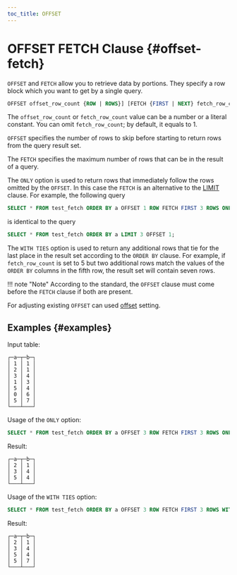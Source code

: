 ```yaml
---
toc_title: OFFSET
---
```


# OFFSET FETCH Clause {#offset-fetch}

`OFFSET` and `FETCH` allow you to retrieve data by portions. They specify a row block which you want to get by a single query.

``` sql
OFFSET offset_row_count {ROW | ROWS}] [FETCH {FIRST | NEXT} fetch_row_count {ROW | ROWS} {ONLY | WITH TIES}]
```

The `offset_row_count` or `fetch_row_count` value can be a number or a literal constant. You can omit `fetch_row_count`; by default, it equals to 1.

`OFFSET` specifies the number of rows to skip before starting to return rows from the query result set.

The `FETCH` specifies the maximum number of rows that can be in the result of a query.

The `ONLY` option is used to return rows that immediately follow the rows omitted by the `OFFSET`. In this case the `FETCH` is an alternative to the [LIMIT](../../../sql-reference/statements/select/limit.md) clause. For example, the following query

``` sql
SELECT * FROM test_fetch ORDER BY a OFFSET 1 ROW FETCH FIRST 3 ROWS ONLY;
```

is identical to the query

``` sql
SELECT * FROM test_fetch ORDER BY a LIMIT 3 OFFSET 1;
```

The `WITH TIES` option is used to return any additional rows that tie for the last place in the result set according to the `ORDER BY` clause. For example, if `fetch_row_count` is set to 5 but two additional rows match the values of the `ORDER BY` columns in the fifth row, the result set will contain seven rows.

!!! note "Note"
    According to the standard, the `OFFSET` clause must come before the `FETCH` clause if both are present.
    
For adjusting existing `OFFSET` can used [offset](../../../operations/settings/settings.md#offset) setting.
	
## Examples {#examples}

Input table:

``` text
┌─a─┬─b─┐
│ 1 │ 1 │
│ 2 │ 1 │
│ 3 │ 4 │
│ 1 │ 3 │
│ 5 │ 4 │
│ 0 │ 6 │
│ 5 │ 7 │
└───┴───┘
```

Usage of the `ONLY` option:

``` sql
SELECT * FROM test_fetch ORDER BY a OFFSET 3 ROW FETCH FIRST 3 ROWS ONLY;
```

Result:

``` text
┌─a─┬─b─┐
│ 2 │ 1 │
│ 3 │ 4 │
│ 5 │ 4 │
└───┴───┘
```

Usage of the `WITH TIES` option:

``` sql
SELECT * FROM test_fetch ORDER BY a OFFSET 3 ROW FETCH FIRST 3 ROWS WITH TIES;
```

Result:

``` text
┌─a─┬─b─┐
│ 2 │ 1 │
│ 3 │ 4 │
│ 5 │ 4 │
│ 5 │ 7 │
└───┴───┘
```
